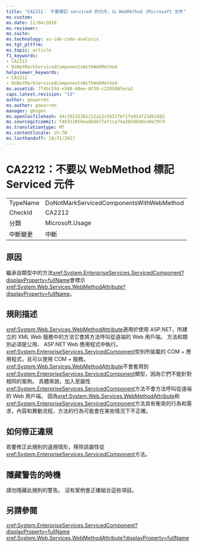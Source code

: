 ```yaml
---
title: "CA2212： 不要標記 serviced 的元件，以 WebMethod |Microsoft 文件"
ms.custom: 
ms.date: 11/04/2016
ms.reviewer: 
ms.suite: 
ms.technology: vs-ide-code-analysis
ms.tgt_pltfrm: 
ms.topic: article
f1_keywords:
- CA2212
- DoNotMarkServicedComponentsWithWebMethod
helpviewer_keywords:
- CA2212
- DoNotMarkServicedComponentsWithWebMethod
ms.assetid: 774bc55d-e588-48ee-8f38-c228580feca2
caps.latest.revision: "13"
author: gewarren
ms.author: gewarren
manager: ghogen
ms.openlocfilehash: 44c29215301212a12c5652fbf1fe91af23db1082
ms.sourcegitcommit: f40311056ea0b4677efcca74a285dbb0ce0e7974
ms.translationtype: MT
ms.contentlocale: zh-TW
ms.lasthandoff: 10/31/2017
---
```

# <a name="ca2212-do-not-mark-serviced-components-with-webmethod"></a>CA2212：不要以 WebMethod 標記 Serviced 元件
|||  
|-|-|  
|TypeName|DoNotMarkServicedComponentsWithWebMethod|  
|CheckId|CA2212|  
|分類|Microsoft.Usage|  
|中斷變更|中斷|  
  
## <a name="cause"></a>原因  
 繼承自類型中的方法<xref:System.EnterpriseServices.ServicedComponent?displayProperty=fullName>會標示<xref:System.Web.Services.WebMethodAttribute?displayProperty=fullName>。  
  
## <a name="rule-description"></a>規則描述  
 <xref:System.Web.Services.WebMethodAttribute>適用於使用 ASP.NET，所建立的 XML Web 服務中的方法它會將方法呼叫從遠端的 Web 用戶端。 方法和類別必須是公用、 ASP.NET Web 應用程式中執行。 <xref:System.EnterpriseServices.ServicedComponent>型別所裝載的 COM + 應用程式，且可以使用 COM + 服務。 <xref:System.Web.Services.WebMethodAttribute>不會套用到<xref:System.EnterpriseServices.ServicedComponent>類型，因為它們不能針對相同的案例。 具體來說，加入至屬性<xref:System.EnterpriseServices.ServicedComponent>方法不會方法呼叫從遠端的 Web 用戶端。 因為<xref:System.Web.Services.WebMethodAttribute>和<xref:System.EnterpriseServices.ServicedComponent>方法具有衝突的行為和需求，內容和異動流程，方法的行為可能會在某些情況下不正確。  
  
## <a name="how-to-fix-violations"></a>如何修正違規  
 若要修正此規則的違規情形，移除該屬性從<xref:System.EnterpriseServices.ServicedComponent>方法。  
  
## <a name="when-to-suppress-warnings"></a>隱藏警告的時機  
 請勿隱藏此規則的警告。 沒有案例會正確組合這些項目。  
  
## <a name="see-also"></a>另請參閱  
 <xref:System.EnterpriseServices.ServicedComponent?displayProperty=fullName>   
 <xref:System.Web.Services.WebMethodAttribute?displayProperty=fullName>
